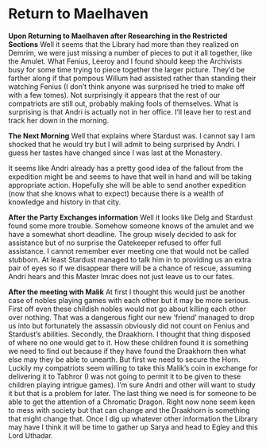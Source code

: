 <!-- TITLE: Return to Maelhaven -->
<!-- SUBTITLE: Excerpts from the Journal of Uri Tahlomah -->

# Return to Maelhaven

**Upon Returning to Maelhaven after Researching in the Restricted Sections**
Well it seems that the Library had more than they realized on Demrim, we were just missing a number of pieces to put it all together, like the Amulet. What Fenius, Leeroy and I found should keep the Archivists busy for some time trying to piece together the larger picture. They’d be farther along if that pompous Willum had assisted rather than standing their watching Fenius (I don’t think anyone was surprised he tried to make off with a few tomes).
Not surprisingly it appears that the rest of our compatriots are still out, probably making fools of themselves. What is surprising is that Andri is actually not in her office. I’ll leave her to rest and track her down in the morning.

**The Next Morning**
Well that explains where Stardust was. I cannot say I am shocked that he would try but I will admit to being surprised by Andri. I guess her tastes have changed since I was last at the Monastery.

It seems like Andri already has a pretty good idea of the fallout from the expedition might be and seems to have that well in hand and will be taking appropriate action. Hopefully she will be able to send another expedition (now that she knows what to expect) because there is a wealth of knowledge and history in that city.

**After the Party Exchanges information**
Well it looks like Delg and Stardust found some more trouble. Somehow someone knows of the amulet and we have a somewhat short deadline. The group wisely decided to ask for assistance but of no surprise the Gatekeeper refused to offer full assistance. I cannot remember ever meeting one that would not be called stubborn. At least Stardust managed to talk him in to providing us an extra pair of eyes so if we disappear there will be a chance of rescue, assuming Andri hears and this Master Imrac does not just leave us to our fates.

**After the meeting with Malik**
At first I thought this would just be another case of nobles playing games with each other but it may be more serious. First off even these childish nobles would not go about killing each other over nothing. That was a dangerous fight our new ‘friend’ managed to drop us into but fortunately the assassin obviously did not count on Fenius and Stardust’s abilities. Secondly, the Draakhorn. I thought that thing disposed of where no one would get to it. How these children found it is something we need to find out because if they have found the Draakhorn then what else may they be able to unearth. But first we need to secure the Horn. Luckily my compatriots seem willing to take this Malik’s coin in exchange for delivering it to Tabhror (I was not going to permit it to be given to these children playing intrigue games). I’m sure Andri and other will want to study it but that is a problem for later. The last thing we need is for someone to be able to get the attention of a Chromatic Dragon. Right now none seem keen to mess with society but that can change and the Draakhorn is something that might change that. Once I dig up whatever other information the Library may have I think it will be time to gather up Sarya and head to Egley and this Lord Uthadar.
